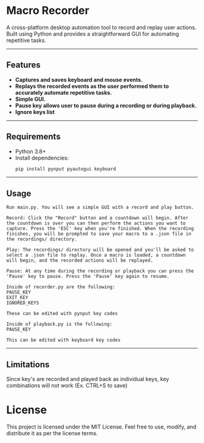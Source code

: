 # Macro Recorder

A cross-platform desktop automation tool to record and replay user actions. Built using Python and provides a straightforward GUI for automating repetitive tasks.

---

## Features

- **Captures and saves keyboard and mouse events.**
- **Replays the recorded events as the user performed them to accurately automate repetitive tasks.**
- **Simple GUI.**
- **Pause key allows user to pause during a recording or during playback.**
- **Ignore keys list**

---

## Requirements

- Python 3.8+
- Install dependencies:
  ```bash
  pip install pynput pyautogui keyboard
  ```

---

## Usage

    Run main.py. You will see a simple GUI with a record and play button.

    Record: Click the "Record" button and a countdown will begin. After the countdown is over you can then perform the actions you want to capture. Press the 'ESC' key when you're finished. When the recording finishes, you will be prompted to save your macro to a .json file in the recordings/ directory.

    Play: The recordings/ directory will be opened and you'll be asked to select a .json file to replay. Once a macro is loaded, a countdown will begin, and the recorded actions will be replayed.

    Pause: At any time during the recording or playback you can press the 'Pause' key to pause. Press the 'Pause' key again to resume.

    Inside of recorder.py are the following:
    PAUSE_KEY
    EXIT_KEY
    IGNORED_KEYS

    These can be edited with pynput key codes

    Inside of playback.py is the following:
    PAUSE_KEY

    This can be edited with keyboard key codes
---

## Limitations

Since key's are recorded and played back as individual keys, key combinations will not work (Ex. CTRL+S to save)

# License

This project is licensed under the MIT License. Feel free to use, modify, and distribute it as per the license terms.
